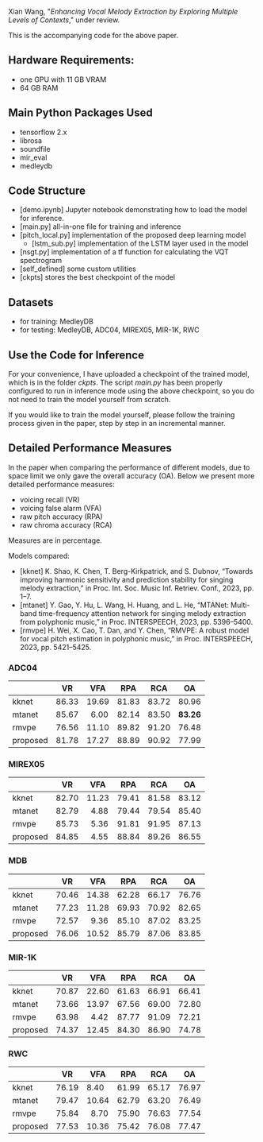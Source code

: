 Xian Wang, "*Enhancing Vocal Melody Extraction by Exploring Multiple Levels of Contexts*," under review.

This is the accompanying code for the above paper.

## Hardware Requirements:
- one GPU with 11 GB VRAM
- 64 GB RAM

## Main Python Packages Used
- tensorflow 2.x
- librosa
- soundfile
- mir_eval
- medleydb

## Code Structure
- [demo.ipynb] Jupyter notebook demonstrating how to load the model for inference. 
- [main.py] all-in-one file for training and inference
- [pitch_local.py] implementation of the proposed deep learning model
    - [lstm_sub.py] implementation of the LSTM layer used in the model
- [nsgt.py] implementation of a tf function for calculating the VQT spectrogram
- [self_defined] some custom utilities
- [ckpts] stores the best checkpoint of the model

## Datasets
- for training: MedleyDB
- for testing: MedleyDB, ADC04, MIREX05, MIR-1K, RWC

## Use the Code for Inference
For your convenience, I have uploaded a checkpoint of the trained model, which is in the folder *ckpts*.
The script *main.py* has been properly configured to run in inference mode using the above checkpoint, so you do not need
to train the model yourself from scratch.

If you would like to train the model yourself, please follow the training process given in the paper, step by step in an
incremental manner.

## Detailed Performance Measures
In the paper when comparing the performance of different models, due to space limit we only gave the overall accuracy (OA).
Below we present more detailed performance measures:
- voicing recall (VR)
- voicing false alarm (VFA)
- raw pitch accuracy (RPA)
- raw chroma accuracy (RCA)

Measures are in percentage.

Models compared: 
- [kknet] K. Shao, K. Chen, T. Berg-Kirkpatrick, and S. Dubnov, “Towards improving harmonic sensitivity and prediction stability for singing melody extraction,” in Proc. Int. Soc. Music Inf. Retriev. Conf., 2023, pp. 1–7. 
- [mtanet] Y. Gao, Y. Hu, L. Wang, H. Huang, and L. He, “MTANet: Multi-band time-frequency attention network for singing melody extraction from polyphonic music,” in Proc. INTERSPEECH, 2023, pp. 5396–5400. 
- [rmvpe] H. Wei, X. Cao, T. Dan, and Y. Chen, “RMVPE: A robust model for vocal pitch estimation in polyphonic music,” in Proc. INTERSPEECH, 2023, pp. 5421–5425.


 
### ADC04 
|          | VR    | VFA         | RPA   | RCA   | OA        |
|----------|-------|-------------|-------|-------|-----------|
| kknet    | 86.33 | 19.69       | 81.83 | 83.72 | 80.96     |
| mtanet   | 85.67 | &nbsp; 6.00 | 82.14 | 83.50 | **83.26** |
| rmvpe    | 76.56 | 11.10       | 89.82 | 91.20 | 76.48     |
| proposed | 81.78 | 17.27       | 88.89 | 90.92 | 77.99     |

### MIREX05 
|          | VR    | VFA         | RPA   | RCA   | OA    |
|----------|-------|-------------|-------|-------|-------|
| kknet    | 82.70 | 11.23       | 79.41 | 81.58 | 83.12 |
| mtanet   | 82.79 | &nbsp; 4.88 | 79.44 | 79.54 | 85.40 |
| rmvpe    | 85.73 | &nbsp; 5.36 | 91.81 | 91.95 | 87.13 |
| proposed | 84.85 | &nbsp; 4.55 | 88.84 | 89.26 | 86.55 |

### MDB
|          | VR    | VFA         | RPA   | RCA   | OA    |
|----------|-------|-------------|-------|-------|-------|
| kknet    | 70.46 | 14.38       | 62.28 | 66.17 | 76.76 |
| mtanet   | 77.23 | 11.28       | 69.93 | 70.92 | 82.65 |
| rmvpe    | 72.57 | &nbsp; 9.36 | 85.10 | 87.02 | 83.25 |
| proposed | 76.06 | 10.52       | 85.79 | 87.06 | 83.85 |

### MIR-1K
|          | VR    | VFA   | RPA   | RCA   | OA    |
|----------|-------|-------|-------|-------|-------|
| kknet    | 70.87 | 22.60 | 61.63 | 66.91 | 66.41 |
| mtanet   | 73.66 | 13.97 | 67.56 | 69.00 | 72.80 |
| rmvpe    | 63.98 | &nbsp; 4.42  | 87.77 | 91.09 | 72.21 |
| proposed | 74.37 |  12.45     |  84.30     | 86.90      |    74.78   |

### RWC 
|          | VR    | VFA         | RPA   | RCA   | OA    |
|----------|-------|-------------|-------|-------|-------|
| kknet    | 76.19 | 8.40        | 61.99 | 65.17 | 76.97 |
| mtanet   | 79.47 | 10.64       | 62.79 | 63.20 | 76.49 |
| rmvpe    | 75.84 | &nbsp; 8.70 | 75.90 | 76.63 | 77.54 |
| proposed | 77.53 | 10.36       | 75.42 | 76.08 | 77.47 |